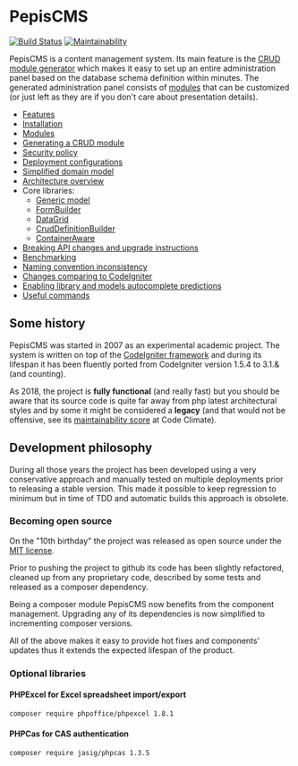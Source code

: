 # PepisCMS

[![Build Status](https://travis-ci.org/piotrpolak/pepiscms.svg?branch=master)](https://travis-ci.org/piotrpolak/pepiscms)
[![Maintainability](https://api.codeclimate.com/v1/badges/63fd33946e2cd355a561/maintainability)](https://codeclimate.com/github/piotrpolak/pepiscms/maintainability)

PepisCMS is a content management system. Its main feature is the [CRUD module generator](docs/GENERATING_A_CRUD_MODULE.md)
which makes it easy to set up an entire administration panel based on the database schema definition within minutes.
The generated administration panel consists of [modules](docs/MODULES.md) that can be customized (or just left as they
are if you don't care about presentation details).

* [Features](docs/FEATURES.md)
* [Installation](docs/INSTALLATION.md)
* [Modules](docs/MODULES.md)
* [Generating a CRUD module](docs/GENERATING_A_CRUD_MODULE.md)
* [Security policy](docs/SECURITY_POLICY.md)
* [Deployment configurations](docs/DEPLOYMENT_CONFIGURATIONS.md)
* [Simplified domain model](docs/SIMPLIFIED_DOMAIN_MODEL.md)
* [Architecture overview](docs/ARCHITECTURE_OVERVIEW.md)
* Core libraries:
    * [Generic model](docs/GENERIC_MODEL.md)
    * [FormBuilder](docs/LIBRARY_FORMBUILDER.md)
    * [DataGrid](docs/LIBRARY_DATAGRID.md)
    * [CrudDefinitionBuilder](docs/LIBRARY_CRUD_DEFINITION_BUILDER.md)
    * [ContainerAware](docs/LIBRARY_CONTAINER_AWARE.md)
* [Breaking API changes and upgrade instructions](CHANGES.md)
* [Benchmarking](docs/BENCHMARKING.md)
* [Naming convention inconsistency](docs/NAMING_CONVENTION_INCONSISTENCY.md)
* [Changes comparing to CodeIgniter](docs/CHANGES_COMPARING_TO_CODEIGNITER.md)
* [Enabling library and models autocomplete predictions](docs/ENABLING_LIBRARY_AND_MODELS_AUTOCOMPLETE_PREDICTION.md)
* [Useful commands](docs/USEFUL_COMMANDS.md)

## Some history

PepisCMS was started in 2007 as an experimental academic project.
The system is written on top of the [CodeIgniter framework](https://codeigniter.com/) and during its lifespan
it has been fluently ported from CodeIgniter version 1.5.4 to 3.1.& (and counting).

As 2018, the project is **fully functional** (and really fast) but you should be aware that its source code is quite far
away from php latest architectural styles and by some it might be considered a **legacy** (and that would not be
offensive, see its [maintainability score](https://codeclimate.com/github/piotrpolak/pepiscms) at Code Climate).

## Development philosophy

During all those years the project has been developed using a very conservative approach and manually tested on multiple
deployments prior to releasing a stable version. This made it possible to keep regression to minimum but in time of
TDD and automatic builds this approach is obsolete. 

### Becoming open source

On the "10th birthday" the project was released as open source under the [MIT license](LICENSE.txt).

Prior to pushing the project to github its code has been slightly refactored, cleaned up from any proprietary code,
described by some tests and released as a composer dependency.

Being a composer module PepisCMS now benefits from the component management. Upgrading any of its dependencies is now
simplified to incrementing composer versions.

All of the above makes it easy to provide hot fixes and components' updates thus it extends the expected lifespan of the
product.

### Optional libraries

#### PHPExcel for Excel spreadsheet import/export

```bash
composer require phpoffice/phpexcel 1.8.1
```

#### PHPCas for CAS authentication

```bash
composer require jasig/phpcas 1.3.5
```